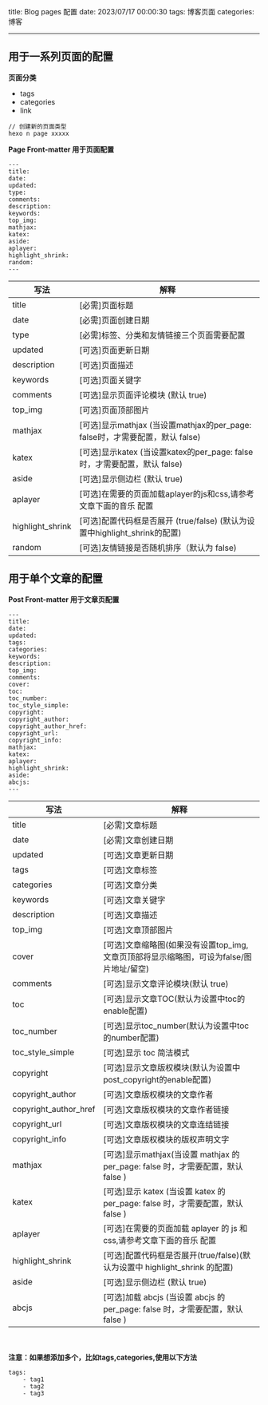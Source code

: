 title: Blog pages 配置
date: 2023/07/17 00:00:30
tags: 博客页面
categories: 博客

---

## 用于一系列页面的配置

**页面分类**

- tags
- categories
- link

```
// 创建新的页面类型
hexo n page xxxxx
```

**Page Front-matter 用于页面配置**

```
---
title:
date:
updated:
type:
comments:
description:
keywords:
top_img:
mathjax:
katex:
aside:
aplayer:
highlight_shrink:
random:
---
```

| 写法             | 解释                                                         |
| ---------------- | ------------------------------------------------------------ |
| title            | [必需]页面标题                                               |
| date             | [必需]页面创建日期                                           |
| type             | [必需]标签、分类和友情链接三个页面需要配置                   |
| updated          | [可选]页面更新日期                                           |
| description      | [可选]页面描述                                               |
| keywords         | [可选]页面关键字                                             |
| comments         | [可选]显示页面评论模块 (默认 true)                           |
| top_img          | [可选]页面顶部图片                                           |
| mathjax          | [可选]显示mathjax (当设置mathjax的per_page: false时，才需要配置，默认 false) |
| katex            | [可选]显示katex (当设置katex的per_page: false时，才需要配置，默认 false) |
| aside            | [可选]显示侧边栏 (默认 true)                                 |
| aplayer          | [可选]在需要的页面加载aplayer的js和css,请参考文章下面的音乐 配置 |
| highlight_shrink | [可选]配置代码框是否展开 (true/false) (默认为设置中highlight_shrink的配置) |
| random           | [可选]友情链接是否随机排序（默认为 false)                 |

## 用于单个文章的配置
**Post Front-matter 用于文章页配置**

```
---
title:
date:
updated:
tags:
categories:
keywords:
description:
top_img:
comments:
cover:
toc:
toc_number:
toc_style_simple:
copyright:
copyright_author:
copyright_author_href:
copyright_url:
copyright_info:
mathjax:
katex:
aplayer:
highlight_shrink:
aside:
abcjs:
---

```

| 写法                  | 解释                                                         |
| --------------------- | ------------------------------------------------------------ |
| title                 | [必需]文章标题                                               |
| date                  | [必需]文章创建日期                                           |
| updated               | [可选]文章更新日期                                           |
| tags                  | [可选]文章标签                                               |
| categories            | [可选]文章分类                                               |
| keywords              | [可选]文章关键字                                             |
| description           | [可选]文章描述                                               |
| top_img               | [可选]文章顶部图片                                           |
| cover                 | [可选]文章缩略图(如果没有设置top_img,文章页顶部将显示缩略图，可设为false/图片地址/留空) |
| comments              | [可选]显示文章评论模块(默认 true)                            |
| toc                   | [可选]显示文章TOC(默认为设置中toc的enable配置)               |
| toc_number            | [可选]显示toc_number(默认为设置中toc的number配置)            |
| toc_style_simple      | [可选]显示 toc 简洁模式                                      |
| copyright             | [可选]显示文章版权模块(默认为设置中post_copyright的enable配置) |
| copyright_author      | [可选]文章版权模块的文章作者                                 |
| copyright_author_href | [可选]文章版权模块的文章作者链接                             |
| copyright_url         | [可选]文章版权模块的文章连结链接                             |
| copyright_info        | [可选]文章版权模块的版权声明文字                             |
| mathjax               | [可选]显示mathjax(当设置 mathjax 的 per_page: false 时，才需要配置，默认 false ) |
| katex                 | [可选]显示 katex (当设置 katex 的 per_page: false 时，才需要配置，默认 false ) |
| aplayer               | [可选]在需要的页面加载 aplayer 的 js 和 css,请参考文章下面的音乐 配置 |
| highlight_shrink      | [可选]配置代码框是否展开(true/false)(默认为设置中 highlight_shrink 的配置) |
| aside                 | [可选]显示侧边栏 (默认 true)                                 |
| abcjs                 | [可选]加载 abcjs (当设置 abcjs 的 per_page: false 时，才需要配置，默认 false ) |


​	
​	
**注意：如果想添加多个，比如tags,categories,使用以下方法**
```
tags:
    - tag1
    - tag2
    - tag3
```
​	
​	
​	
​	
​	
​	
​	
